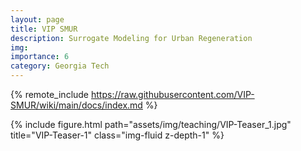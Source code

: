 ```yaml
---
layout: page
title: VIP SMUR
description: Surrogate Modeling for Urban Regeneration
img: 
importance: 6
category: Georgia Tech
---
```



{% remote_include https://raw.githubusercontent.com/VIP-SMUR/wiki/main/docs/index.md %}

<div class="row justify-content-sm-center">
    <div class="col-sm-10 mt-3 mt-md-0">
        {% include figure.html path="assets/img/teaching/VIP-Teaser_1.jpg" title="VIP-Teaser-1" class="img-fluid z-depth-1" %}
    </div>
</div>